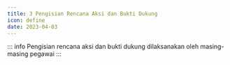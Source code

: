 ```yaml
---
title: 3 Pengisian Rencana Aksi dan Bukti Dukung
icon: define
date: 2023-04-03
---
```


::: info
Pengisian rencana aksi dan bukti dukung dilaksanakan oleh masing-masing pegawai
:::
